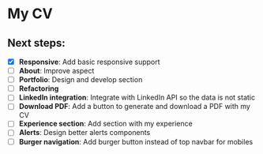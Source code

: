 # My CV

## Next steps:

- [x] **Responsive**: Add basic responsive support
- [ ] **About**: Improve aspect
- [ ] **Portfolio**: Design and develop section
- [ ] **Refactoring**
- [ ] **LinkedIn integration**: Integrate with LinkedIn API so the data is not static
- [ ] **Download PDF**: Add a button to generate and download a PDF with my CV
- [ ] **Experience section**: Add section with my experience
- [ ] **Alerts**: Design better alerts components
- [ ] **Burger navigation**: Add burger button instead of top navbar for mobiles

